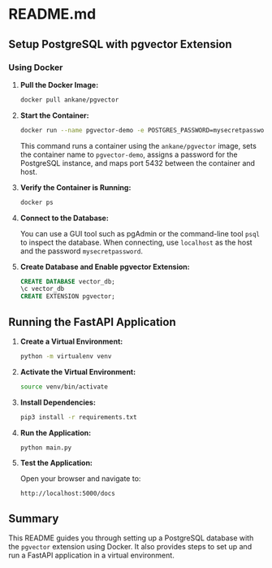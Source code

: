 # README.md

## Setup PostgreSQL with pgvector Extension

### Using Docker

1. **Pull the Docker Image:**

   ```bash
   docker pull ankane/pgvector
   ```

2. **Start the Container:**

   ```bash
   docker run --name pgvector-demo -e POSTGRES_PASSWORD=mysecretpassword -p 5432:5432 -d ankane/pgvector
   ```

   This command runs a container using the `ankane/pgvector` image, sets the container name to `pgvector-demo`, assigns a password for the PostgreSQL instance, and maps port 5432 between the container and host.

3. **Verify the Container is Running:**

   ```bash
   docker ps
   ```

4. **Connect to the Database:**

   You can use a GUI tool such as pgAdmin or the command-line tool `psql` to inspect the database. When connecting, use `localhost` as the host and the password `mysecretpassword`.

5. **Create Database and Enable pgvector Extension:**

   ```sql
   CREATE DATABASE vector_db;
   \c vector_db
   CREATE EXTENSION pgvector;
   ```

## Running the FastAPI Application

1. **Create a Virtual Environment:**

   ```bash
   python -m virtualenv venv
   ```

2. **Activate the Virtual Environment:**

   ```bash
   source venv/bin/activate
   ```

3. **Install Dependencies:**

   ```bash
   pip3 install -r requirements.txt
   ```

4. **Run the Application:**

   ```bash
   python main.py
   ```

5. **Test the Application:**

   Open your browser and navigate to:

   ```url
   http://localhost:5000/docs
   ```

## Summary

This README guides you through setting up a PostgreSQL database with the `pgvector` extension using Docker. It also provides steps to set up and run a FastAPI application in a virtual environment.
